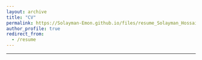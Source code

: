 ```yaml
---
layout: archive
title: "CV"
permalink: https://Solayman-Emon.github.io/files/resume_Solayman_Hossain_Emon.pdf
author_profile: true
redirect_from:
  - /resume
---
```


__________________________________________________________
